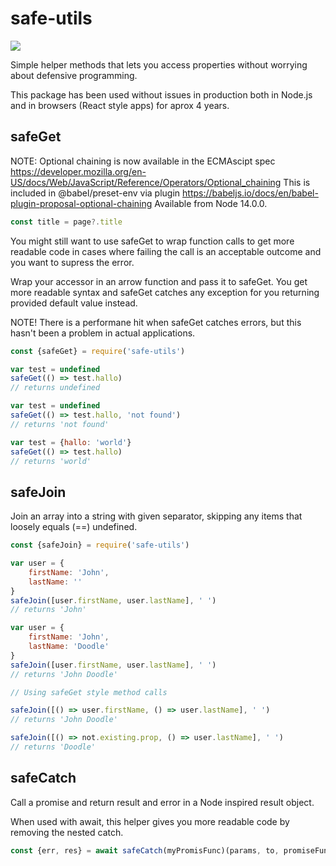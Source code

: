 # safe-utils
![](https://badgen.net/bundlephobia/minzip/safe-utils)

Simple helper methods that lets you access properties without worrying about defensive programming.

This package has been used without issues in production both in Node.js and in browsers (React style apps) for aprox 4 years.

## safeGet ##
NOTE: Optional chaining is now available in the ECMAscipt spec https://developer.mozilla.org/en-US/docs/Web/JavaScript/Reference/Operators/Optional_chaining
This is included in @babel/preset-env via plugin https://babeljs.io/docs/en/babel-plugin-proposal-optional-chaining
Available from Node 14.0.0.

```JavaScript
const title = page?.title
```

You might still want to use safeGet to wrap function calls to get more readable code in cases where failing the call is an acceptable outcome and you want to supress the error.

Wrap your accessor in an arrow function and pass it to safeGet. You get more readable syntax and safeGet catches any exception for you returning provided default value instead.

NOTE! There is a performane hit when safeGet catches errors, but this hasn't been a problem in actual applications.

```JavaScript
const {safeGet} = require('safe-utils')

var test = undefined
safeGet(() => test.hallo)
// returns undefined

var test = undefined
safeGet(() => test.hallo, 'not found')
// returns 'not found'

var test = {hallo: 'world'}
safeGet(() => test.hallo)
// returns 'world'
```

## safeJoin ##
Join an array into a string with given separator, skipping any items that loosely equals (==) undefined.

```JavaScript
const {safeJoin} = require('safe-utils')

var user = {
    firstName: 'John',
    lastName: ''
}
safeJoin([user.firstName, user.lastName], ' ')
// returns 'John'

var user = {
    firstName: 'John',
    lastName: 'Doodle'
}
safeJoin([user.firstName, user.lastName], ' ')
// returns 'John Doodle'

// Using safeGet style method calls

safeJoin([() => user.firstName, () => user.lastName], ' ')
// returns 'John Doodle'

safeJoin([() => not.existing.prop, () => user.lastName], ' ')
// returns 'Doodle'
```

## safeCatch ##
Call a promise and return result and error in a Node inspired result object.

When used with await, this helper gives you more readable code by removing the nested catch.

```JavaScript
const {err, res} = await safeCatch(myPromisFunc)(params, to, promiseFunc)
```
